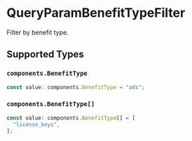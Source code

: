 # QueryParamBenefitTypeFilter

Filter by benefit type.


## Supported Types

### `components.BenefitType`

```typescript
const value: components.BenefitType = "ads";
```

### `components.BenefitType[]`

```typescript
const value: components.BenefitType[] = [
  "license_keys",
];
```

